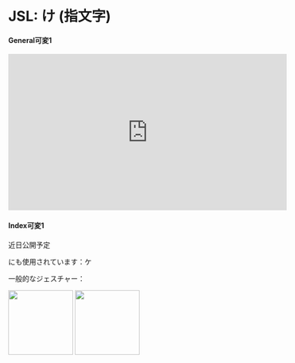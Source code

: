# JSL: け (指文字)

<!-- panels:start -->
<!-- div:left-panel -->
<!-- tabs:start -->

#### **General可変1**

<iframe width="560" height="315" src="https://www.youtube.com/embed/l1ihlHJp37Y?playlist=l1ihlHJp37Y&controls=0&loop=1&modestbranding=1&disablekb=1&color=white&rel=0" title="YouTube video player" frameborder="0" allow="encrypted-media;"></iframe>

#### **Index可変1**

近日公開予定

<!-- tabs:end -->
<!-- div:right-panel -->

にも使用されています：ケ

一般的なジェスチャー：

<img src="/VRSignLanguageDictionary/assets/images/point_left.png" height="130" />
<img src="/VRSignLanguageDictionary/assets/images/openhand_right-up.png" height="130" />

<!-- panels:end -->